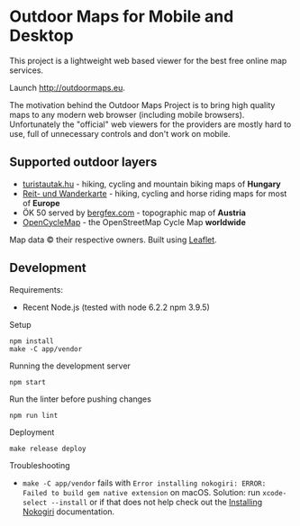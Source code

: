 # Outdoor Maps for Mobile and Desktop

This project is a lightweight web based viewer for the best free online map
services. 

Launch http://outdoormaps.eu.

The motivation behind the Outdoor Maps Project is to bring high quality maps to
any modern web browser (including mobile browsers). Unfortunately the
"official" web viewers for the providers are mostly hard to use, full of
unnecessary controls and don't work on mobile.

## Supported outdoor layers

- [turistautak.hu](http://turistautak.hu) - hiking, cycling and mountain biking
  maps of **Hungary**
- [Reit- und Wanderkarte](http://www.wanderreitkarte.de/) - hiking, cycling and
  horse riding maps for most of **Europe**
- ÖK 50 served by [bergfex.com](http://www.bergfex.com/) - topographic map of
  **Austria**
- [OpenCycleMap](http://www.opencyclemap.org/) - the OpenStreetMap Cycle Map **worldwide**

Map data © their respective owners. Built using
[Leaflet](http://leafletjs.com/).

## Development

Requirements:

- Recent Node.js (tested with node 6.2.2 npm 3.9.5)

Setup

    npm install
    make -C app/vendor

Running the development server

    npm start

Run the linter before pushing changes

    npm run lint

Deployment

    make release deploy

Troubleshooting

- `make -C app/vendor` fails with `Error installing nokogiri: ERROR: Failed to
  build gem native extension` on macOS. Solution: run `xcode-select --install` or if that
  does not help check out the [Installing
  Nokogiri](http://www.nokogiri.org/tutorials/installing_nokogiri.html)
  documentation.
